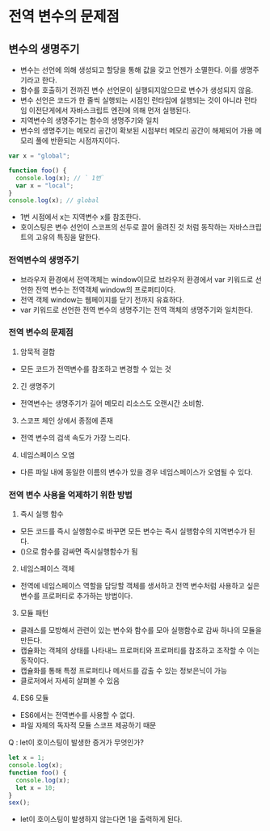 # 전역 변수의 문제점

## 변수의 생명주기

- 변수는 선언에 의해 생성되고 할당을 통해 값을 갖고 언젠가 소멸한다. 이를 생명주기라고 한다.
- 함수를 호출하기 전까진 변수 선언문이 실행되지않으므로 변수가 생성되지 않음.
- 변수 선언은 코드가 한 줄씩 실행되는 시점인 런타임에 실행되는 것이 아니라 런타임 이전단게에서 자바스크립트 엔진에 의해 먼저 실행된다.
- 지역변수의 생명주기는 함수의 생명주기와 일치
- 변수의 생명주기는 메모리 공간이 확보된 시점부터 메모리 공간이 해체되어 가용 메모리 풀에 반환되는 시점까지이다.

```javascript
var x = "global";

function foo() {
  console.log(x); // ` 1번`
  var x = "local";
}
console.log(x); // global
```

- 1번 시점에서 x는 지역변수 x를 참조한다.
- 호이스팅은 변수 선언이 스코프의 선두로 끌어 올려진 것 처럼 동작하는 자바스크립트의 고유의 특징을 말한다.

### 전역변수의 생명주기

- 브라우저 환경에서 전역객체는 window이므로 브라우저 환경에서 var 키워드로 선언한 전역 변수는 전역객체 window의 프로퍼티이다.
- 전역 객체 window는 웹페이지를 닫기 전까지 유효하다.
- var 키워드로 선언한 전역 변수의 생명주기는 전역 객체의 생명주기와 일치한다.

### 전역 변수의 문제점

1. 암묵적 결합

- 모든 코드가 전역변수를 참조하고 변경할 수 있는 것

2. 긴 생명주기

- 전역변수는 생명주기가 길어 메모리 리소스도 오랜시간 소비함.

3. 스코프 체인 상에서 종점에 존재

- 전역 변수의 검색 속도가 가장 느리다.

4. 네임스페이스 오염

- 다른 파일 내에 동일한 이름의 변수가 있을 경우 네임스페이스가 오염될 수 있다.

### 전역 변수 사용을 억제하기 위한 방법

1. 즉시 실행 함수

- 모든 코드를 즉시 실행함수로 바꾸면 모든 변수는 즉시 실행함수의 지역변수가 된다.
- ()으로 함수를 감싸면 즉시실행함수가 됨

2. 네임스페이스 객체

- 전역에 네임스페이스 역할을 담당할 객체를 생서하고 전역 변수처럼 사용하고 싶은 변수를 프로퍼티로 추가하는 방법이다.

3. 모듈 패턴

- 클래스를 모방해서 관련이 있는 변수와 함수를 모아 실행함수로 감싸 하나의 모듈을 만든다.
- 캡슐화는 객체의 상태를 나타내느 프로퍼티와 프로퍼티를 참조하고 조작할 수 이는 동작이다.
- 캡슐화를 통해 특정 프로퍼티나 메서드를 감출 수 있는 정보은닉이 가능
- 클로저에서 자세히 살펴볼 수 있음

4. ES6 모듈

- ES6에서는 전역변수를 사용할 수 없다.
- 파일 자체의 독자적 모듈 스코프 제공하기 때문

Q : let이 호이스팅이 발생한 증거가 무엇인가?

```javascript
let x = 1;
console.log(x);
function foo() {
  console.log(x);
  let x = 10;
}
sex();
```

- let이 호이스팅이 발생하지 않는다면 1을 출력하게 된다.
